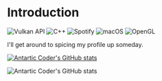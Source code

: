 # Introduction
![Vulkan API](https://img.shields.io/badge/Vulkan-AC162C.svg?style=for-the-badge&logo=vulkan&logoColor=white)
![C++](https://img.shields.io/badge/c++-%2300599C.svg?style=for-the-badge&logo=c%2B%2B&logoColor=white)
![Spotify](https://img.shields.io/badge/Spotify-1ED760?style=for-the-badge&logo=spotify&logoColor=white)
![macOS](https://img.shields.io/badge/mac%20os-000000?style=for-the-badge&logo=macos&logoColor=F0F0F0)
![OpenGL](https://img.shields.io/badge/OpenGL-FFFFFF?style=for-the-badge&logo=opengl)

I'll get around to spicing my profile up someday.

[![Antartic Coder's GitHub stats](https://github-readme-stats.vercel.app/api?username=AntarticCoder&theme=merko)](https://github.com/anuraghazra/github-readme-stats)

![Antartic Coder's GitHub stats](https://api.githubtrends.io/user/svg/AntarticCoder/repos?time_range=one_year&include_private=True&group=private&theme=synthwaves)

<!---
AntarticCoder/AntarticCoder is a ✨ special ✨ repository because its `README.md` (this file) appears on your GitHub profile.
You can click the Preview link to take a look at your changes.
--->

